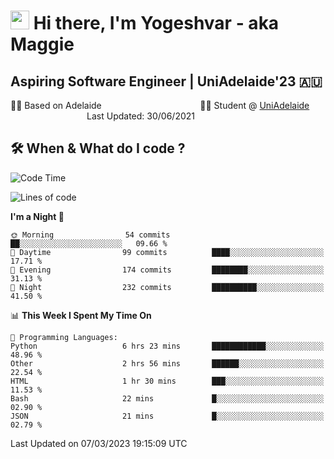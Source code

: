 <h1><img src="https://emojis.slackmojis.com/emojis/images/1531849430/4246/blob-sunglasses.gif?1531849430" width="30"/> Hi there, I'm Yogeshvar - aka Maggie</h1>

## Aspiring Software Engineer | UniAdelaide'23 🇦🇺  
🏂🏻  Based on Adelaide &nbsp;&nbsp;&nbsp;&nbsp;&nbsp;&nbsp;&nbsp;&nbsp;&nbsp;&nbsp;&nbsp;&nbsp;&nbsp;&nbsp;&nbsp;&nbsp;&nbsp;&nbsp;&nbsp;&nbsp;&nbsp;&nbsp;&nbsp;&nbsp;&nbsp;&nbsp;&nbsp;&nbsp;&nbsp;&nbsp;&nbsp;&nbsp;&nbsp;&nbsp;&nbsp;&nbsp;&nbsp;&nbsp;&nbsp;👨‍💻 Student @ [UniAdelaide](https://www.adelaide.edu.au)   &nbsp;&nbsp;&nbsp;&nbsp;&nbsp;&nbsp;&nbsp;&nbsp;&nbsp;&nbsp;&nbsp;&nbsp;&nbsp;&nbsp;&nbsp;&nbsp;&nbsp;&nbsp;&nbsp;&nbsp;&nbsp;&nbsp;&nbsp;&nbsp;&nbsp;&nbsp;&nbsp;&nbsp;&nbsp;&nbsp;&nbsp;Last Updated: 30/06/2021

## 🛠 When & What do I code ?  

<!--START_SECTION:waka-->
![Code Time](http://img.shields.io/badge/Code%20Time-1%2C977%20hrs%205%20mins-blue)

![Lines of code](https://img.shields.io/badge/From%20Hello%20World%20I%27ve%20Written-3.3%20million%20lines%20of%20code-blue)

**I'm a Night 🦉** 

```text
🌞 Morning                54 commits          ██░░░░░░░░░░░░░░░░░░░░░░░   09.66 % 
🌆 Daytime                99 commits          ████░░░░░░░░░░░░░░░░░░░░░   17.71 % 
🌃 Evening                174 commits         ████████░░░░░░░░░░░░░░░░░   31.13 % 
🌙 Night                  232 commits         ██████████░░░░░░░░░░░░░░░   41.50 % 
```


📊 **This Week I Spent My Time On** 

```text
💬 Programming Languages: 
Python                   6 hrs 23 mins       ████████████░░░░░░░░░░░░░   48.96 % 
Other                    2 hrs 56 mins       ██████░░░░░░░░░░░░░░░░░░░   22.54 % 
HTML                     1 hr 30 mins        ███░░░░░░░░░░░░░░░░░░░░░░   11.53 % 
Bash                     22 mins             █░░░░░░░░░░░░░░░░░░░░░░░░   02.90 % 
JSON                     21 mins             █░░░░░░░░░░░░░░░░░░░░░░░░   02.79 % 
```


 Last Updated on 07/03/2023 19:15:09 UTC
<!--END_SECTION:waka-->

